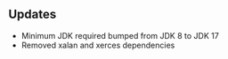 ## Updates
 
* Minimum JDK required bumped from JDK 8 to JDK 17
* Removed xalan and xerces dependencies